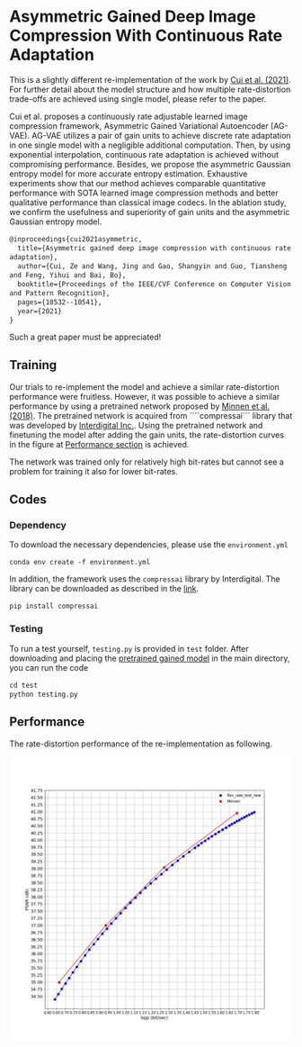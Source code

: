 <!---
Our other works on learned video compression:

- Hierarchical Learned Video Compression (HLVC) (CVPR 2020) [[Paper](https://arxiv.org/abs/2003.01966)] [[Codes](https://github.com/RenYang-home/HLVC)]

- OpenDVC: An open source implementation of DVC [[Codes](https://github.com/RenYang-home/OpenDVC)] [[Technical report](https://arxiv.org/abs/2006.15862)]

# Learning for Video Compression with Recurrent Auto-Encoder and Recurrent Probability Model

The project page for the paper:

> Ren Yang, Fabian Mentzer, Luc Van Gool and Radu Timofte, "Learning for Video Compression with Recurrent Auto-Encoder and Recurrent Probability Model", IEEE Journal of Selected Topics in Signal Processing (J-STSP), 2021. [[Paper]](https://ieeexplore.ieee.org/abstract/document/9288876)

If our paper and codes are useful for your research, please cite:
```
@article{yang2021learning,
  title={Learning for Video Compression with Recurrent Auto-Encoder and Recurrent Probability Model},
  author={Yang, Ren and Mentzer, Fabian and Van Gool, Luc and Timofte, Radu},
  journal={IEEE Journal of Selected Topics in Signal Processing},
  volume={15},
  number={2},
  pages={388-401},
  year={2021}
}
```


If you have questions or find bugs, please contact:

Eren Cetin @ ETH Zurich, Switzerland   

Email: erencetin
--->
# Asymmetric Gained Deep Image Compression With Continuous Rate Adaptation
This is a slightly different re-implementation of the work by [Cui et al. (2021)](https://openaccess.thecvf.com/content/CVPR2021/html/Cui_Asymmetric_Gained_Deep_Image_Compression_With_Continuous_Rate_Adaptation_CVPR_2021_paper.html).
For further detail about the model structure and how multiple rate-distortion trade-offs are achieved using single model, please refer to the paper.

Cui et al. proposes a continuously rate adjustable learned image compression framework, Asymmetric Gained Variational Autoencoder (AG-VAE). AG-VAE utilizes a pair of gain units to achieve discrete rate adaptation in one single model with a negligible additional computation. Then, by using exponential interpolation, continuous rate adaptation is achieved without compromising performance. Besides, we propose the asymmetric Gaussian entropy model for more accurate entropy estimation. Exhaustive experiments show that our method achieves comparable quantitative performance with SOTA learned image compression methods and better qualitative performance than classical image codecs. In the ablation study, we confirm the usefulness and superiority of gain units and the asymmetric Gaussian entropy model.

```
@inproceedings{cui2021asymmetric,
  title={Asymmetric gained deep image compression with continuous rate adaptation},
  author={Cui, Ze and Wang, Jing and Gao, Shangyin and Guo, Tiansheng and Feng, Yihui and Bai, Bo},
  booktitle={Proceedings of the IEEE/CVF Conference on Computer Vision and Pattern Recognition},
  pages={10532--10541},
  year={2021}
}
```

Such a great paper must be appreciated!

## Training
Our trials to re-implement the model and achieve a similar rate-distortion performance were fruitless. However, it was possible to achieve a similar performance by using a pretrained network proposed by [Minnen et al. (2018)](https://arxiv.org/abs/1809.02736). The pretrained network is acquired from ````compressai``` library that was developed by [Interdigital Inc.](https://interdigitalinc.github.io/CompressAI/zoo.html#). Using the pretrained network and finetuning the model after adding the gain units, the rate-distortion curves in the figure at [Performance section](#performance) is achieved.

The network was trained only for relatively high bit-rates but cannot see a problem for training it also for lower bit-rates.

## Codes

### Dependency
To download the necessary dependencies, please use the ```environment.yml```
```
conda env create -f environment.yml
```
In addition, the framework uses the ```compressai``` library by Interdigital. The library can be downloaded as described in the [link](https://github.com/InterDigitalInc/CompressAI/).
```
pip install compressai
```

### Testing
To run a test yourself, ```testing.py``` is provided in ```test``` folder. After downloading and placing the [pretrained gained model](https://drive.google.com/file/d/12rTrhLtfo0s-UPuF1T-iaDve-HCuN5Nx/view?usp=sharing) in the main directory, you can run the code

```
cd test
python testing.py
```

## Performance

The rate-distortion performance of the re-implementation as following.

![](gained_i_comp_curve.jpeg)
